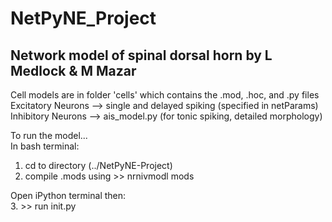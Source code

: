# NetPyNE_Project

## Network model of spinal dorsal horn by L Medlock & M Mazar

Cell models are in folder 'cells' which contains the .mod, .hoc, and .py files  
Excitatory Neurons --> single and delayed spiking (specified in netParams)  
Inhibitory Neurons --> ais_model.py (for tonic spiking, detailed morphology)  
  
To run the model...  
In bash terminal:
1. cd to directory (../NetPyNE-Project)
2. compile .mods using >> nrnivmodl mods
  
Open iPython terminal then:  
3. >> run init.py
